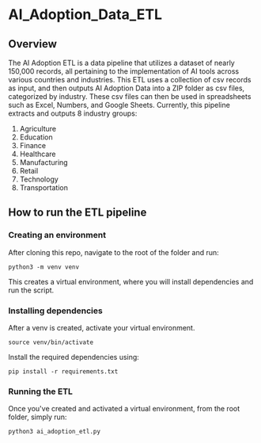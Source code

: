# AI_Adoption_Data_ETL

## Overview

The AI Adoption ETL is a data pipeline that utilizes a dataset of nearly 150,000 records, all pertaining to the implementation of AI tools across various countries and industries. This ETL uses a collection of csv records as input, and then outputs AI Adoption Data into a ZIP folder as csv files, categorized by industry. These csv files can then be used in spreadsheets such as Excel, Numbers, and Google Sheets. Currently, this pipeline extracts and outputs 8 industry groups:

1. Agriculture
2. Education
3. Finance
4. Healthcare
5. Manufacturing
6. Retail
7. Technology
8. Transportation

## How to run the ETL pipeline

### Creating an environment

After cloning this repo, navigate to the root of the folder and run:

`python3 -m venv venv`

This creates a virtual environment, where you will install dependencies and run the script.

### Installing dependencies

After a venv is created, activate your virtual environment.

`source venv/bin/activate`

Install the required dependencies using:

`pip install -r requirements.txt`


### Running the ETL

Once you've created and activated a virtual environment, from the root folder, simply run:

`python3 ai_adoption_etl.py`